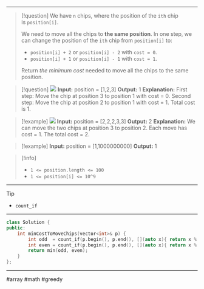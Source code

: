 ___

> [!question] 
> We have `n` chips, where the position of the `ith` chip is `position[i]`.
> 
> We need to move all the chips to **the same position**. In one step, we can change the position of the `ith` chip from `position[i]` to:
> - `position[i] + 2` or `position[i] - 2` with `cost = 0`.
> - `position[i] + 1` or `position[i] - 1` with `cost = 1`.
> 
> Return _the minimum cost_ needed to move all the chips to the same position. 

> [!question] 
> ![](https://assets.leetcode.com/uploads/2020/08/15/chips_e1.jpg)
**Input:** position = [1,2,3]
**Output:** 1
**Explanation:** First step: Move the chip at position 3 to position 1 with cost = 0.
Second step: Move the chip at position 2 to position 1 with cost = 1.
Total cost is 1. 

> [!example] 
> ![](https://assets.leetcode.com/uploads/2020/08/15/chip_e2.jpg)
**Input:** position = [2,2,2,3,3]
**Output:** 2
**Explanation:** We can move the two chips at position  3 to position 2. Each move has cost = 1. The total cost = 2. 

> [!example] 
> **Input:** position = [1,1000000000]
**Output:** 1 

> [!info] 
> - `1 <= position.length <= 100`
> - `1 <= position[i] <= 10^9` 

___

> [!tip] 
> - `count_if`

___

```cpp
class Solution {
public:
    int minCostToMoveChips(vector<int>& p) {
        int odd  = count_if(p.begin(), p.end(), [](auto x){ return x % 2 != 0; });
        int even = count_if(p.begin(), p.end(), [](auto x){ return x % 2 == 0; });
        return min(odd, even);
    }
};
```

___

#array #math #greedy 